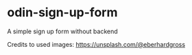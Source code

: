 # odin-sign-up-form
A simple sign up form without backend

Credits to used images:
https://unsplash.com/@eberhardgross